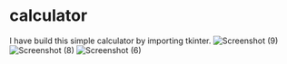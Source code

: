 # calculator
I have build this simple calculator by importing tkinter.
![Screenshot (9)](https://user-images.githubusercontent.com/78782325/115667186-46378480-a365-11eb-96b5-ccb288c3d4f1.png)
![Screenshot (8)](https://user-images.githubusercontent.com/78782325/115667206-4b94cf00-a365-11eb-80f0-74820287b867.png)
![Screenshot (6)](https://user-images.githubusercontent.com/78782325/115667218-4fc0ec80-a365-11eb-9605-867e2c0e4dc8.png)

